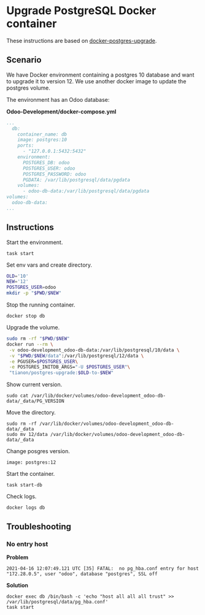 # Upgrade PostgreSQL Docker container

These instructions are based on [docker-postgres-upgrade](https://github.com/tianon/docker-postgres-upgrade).

## Scenario

We have Docker environment containing a postgres 10 database and want to upgrade it to version 12. We use another docker image to update the postgres volume.

The environment has an Odoo database:

**Odoo-Development/docker-compose.yml**

```yml
...
  db:
    container_name: db
    image: postgres:10
    ports:
      - "127.0.0.1:5432:5432"
    environment:
      POSTGRES_DB: odoo
      POSTGRES_USER: odoo
      POSTGRES_PASSWORD: odoo
      PGDATA: /var/lib/postgresql/data/pgdata
    volumes:
      - odoo-db-data:/var/lib/postgresql/data/pgdata
volumes:
  odoo-db-data:
...
```

## Instructions

Start the environment.

`task start`

Set env vars and create directory.

```bash
OLD='10'
NEW='12'
POSTGRES_USER=odoo
mkdir -p "$PWD/$NEW"
```

Stop the running container.

`docker stop db`

Upgrade the volume.

```bash
sudo rm -rf "$PWD/$NEW"
docker run --rm \
 -v odoo-development_odoo-db-data:/var/lib/postgresql/10/data \
 -v "$PWD/$NEW/data":/var/lib/postgresql/12/data \
 -e PGUSER=$POSTGRES_USER\
 -e POSTGRES_INITDB_ARGS="-U $POSTGRES_USER"\
 "tianon/postgres-upgrade:$OLD-to-$NEW"
```

Show current version.

`sudo cat /var/lib/docker/volumes/odoo-development_odoo-db-data/_data/PG_VERSION`

Move the directory.

```
sudo rm -rf /var/lib/docker/volumes/odoo-development_odoo-db-data/_data
sudo mv 12/data /var/lib/docker/volumes/odoo-development_odoo-db-data/_data
```

Change posgres version.

`image: postgres:12`

Start the container.

```
task start-db
```

Check logs.

```
docker logs db
```

## Troubleshooting

### No entry host

**Problem**

```
2021-04-16 12:07:49.121 UTC [35] FATAL:  no pg_hba.conf entry for host "172.28.0.5", user "odoo", database "postgres", SSL off
```

**Solution**

```
docker exec db /bin/bash -c 'echo "host all all all trust" >> /var/lib/postgresql/data/pg_hba.conf'
task start
```